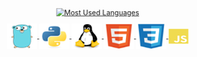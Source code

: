 <div align="center">
  <a href="#">
    <img height="190rem" alt="Most Used Languages" src="https://github-readme-stats.vercel.app/api/top-langs/?username=bmshema&langs_count=6&layout=compact&title_color=c7003e&icon_color=c7003e&text_color=c7003e&bg_color=00000000&border_radius=15&border_color=00000000&hide=jupyter%20notebook"/>
  </a>
  <div style="display: inline_block">
    <p align="center">
      <a href="#">
      <img align="center" alt="Logo do Go" height="50" width="60" title="Go" src="https://github.com/devicons/devicon/blob/v2.15.1/icons/go/go-original.svg">
      </a>
      <a href="#">
      <img align="center" alt="Logo do Python" height="50" width="60" title="Python" src="https://raw.githubusercontent.com/devicons/devicon/master/icons/python/python-original.svg">
      </a>
      <a href="#">
      <img align="center" alt="Logo do Linux" height="50" width="60" title="Linux" src="https://github.com/devicons/devicon/blob/v2.15.1/icons/linux/linux-original.svg">
      </a>
      <a href="#">
      <img align="center" alt="Logo do HTML5" height="50" width="60" title="HTML5" src="https://raw.githubusercontent.com/devicons/devicon/master/icons/html5/html5-original.svg">
      </a>
      <a href="#">
      <img align="center" alt="Logo do CSS3" height="50" width="60" title="CSS3" src="https://raw.githubusercontent.com/devicons/devicon/master/icons/css3/css3-original.svg">
      </a>
      <a href="#">
      <img align="center" alt="Logo do JavaScript" height="30" width="40" title="JavaScript" src="https://raw.githubusercontent.com/devicons/devicon/master/icons/javascript/javascript-plain.svg">
      </a>
</div>
